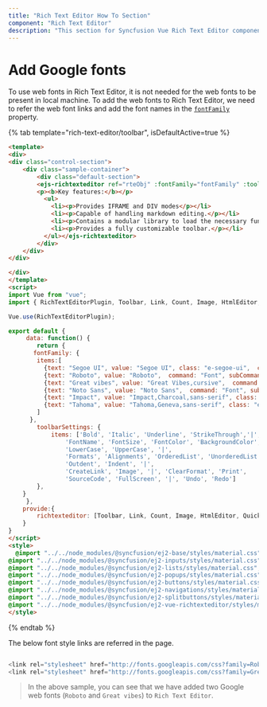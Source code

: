 ```yaml
---
title: "Rich Text Editor How To Section"
component: "Rich Text Editor"
description: "This section for Syncfusion Vue Rich Text Editor component explains the addition of Google web fonts to the `fontFamily`."
---
```


# Add Google fonts

To use web fonts in Rich Text Editor, it is not needed for the web fonts to be present in local machine. To add the web fonts to Rich Text Editor, we need to refer the web font links and add the font names in the [`fontFamily`](../../api/rich-text-editor/#fontfamily) property.

{% tab template="rich-text-editor/toolbar", isDefaultActive=true %}

```html
<template>
<div>
<div class="control-section">
    <div class="sample-container">
        <div class="default-section">
        <ejs-richtexteditor ref="rteObj" :fontFamily="fontFamily" :toolbarSettings="toolbarSettings" ><p>The Rich Text Editor component is WYSIWYG ("what you see is what you get") editor that provides the best user experience to create and update the content. Users can format their content using standard toolbar commands.</p>
        <p><b>Key features:</b></p>
          <ul>
            <li><p>Provides IFRAME and DIV modes</p></li>
            <li><p>Capable of handling markdown editing.</p></li>
            <li><p>Contains a modular library to load the necessary functionality on demand.</p></li>
            <li><p>Provides a fully customizable toolbar.</p></li>
          </ul></ejs-richtexteditor>
        </div>
    </div>
</div>

</div>
</template>
<script>
import Vue from "vue";
import { RichTextEditorPlugin, Toolbar, Link, Count, Image, HtmlEditor, QuickToolbar } from "@syncfusion/ej2-vue-richtexteditor";

Vue.use(RichTextEditorPlugin);

export default {
     data: function() {
        return {
       fontFamily: {
        items:[
          {text: "Segoe UI", value: "Segoe UI", class: "e-segoe-ui",  command: "Font", subCommand: "FontName"},
          {text: "Roboto", value: "Roboto",  command: "Font", subCommand: "FontName"}, // here font is added
          {text: "Great vibes", value: "Great Vibes,cursive",  command: "Font", subCommand: "FontName"}, // here font is added
          {text: "Noto Sans", value: "Noto Sans",  command: "Font", subCommand: "FontName"},
          {text: "Impact", value: "Impact,Charcoal,sans-serif", class: "e-impact", command: "Font", subCommand: "FontName"},
          {text: "Tahoma", value: "Tahoma,Geneva,sans-serif", class: "e-tahoma", command: "Font", subCommand: "FontName"},
        ]
      },
        toolbarSettings: {
            items: ['Bold', 'Italic', 'Underline', 'StrikeThrough','|',
                'FontName', 'FontSize', 'FontColor', 'BackgroundColor',
                'LowerCase', 'UpperCase', '|',
                'Formats', 'Alignments', 'OrderedList', 'UnorderedList',
                'Outdent', 'Indent', '|',
                'CreateLink', 'Image', '|', 'ClearFormat', 'Print',
                'SourceCode', 'FullScreen', '|', 'Undo', 'Redo']
        },
    }
     },
    provide:{
        richtexteditor: [Toolbar, Link, Count, Image, HtmlEditor, QuickToolbar]
    }
}
</script>
<style>
  @import "../../node_modules/@syncfusion/ej2-base/styles/material.css";
@import "../../node_modules/@syncfusion/ej2-inputs/styles/material.css";
@import "../../node_modules/@syncfusion/ej2-lists/styles/material.css";
@import "../../node_modules/@syncfusion/ej2-popups/styles/material.css";
@import "../../node_modules/@syncfusion/ej2-buttons/styles/material.css";
@import "../../node_modules/@syncfusion/ej2-navigations/styles/material.css";
@import "../../node_modules/@syncfusion/ej2-splitbuttons/styles/material.css";
@import "../../node_modules/@syncfusion/ej2-vue-richtexteditor/styles/material.css";
</style>

```

{% endtab %}

The below font style links are referred in the page.

```typescript

<link rel="stylesheet" href="http://fonts.googleapis.com/css?family=Roboto">
<link rel="stylesheet" href="http://fonts.googleapis.com/css?family=Great+Vibes">

```

> In the above sample, you can see that we have added two Google web fonts (`Roboto` and `Great vibes`) to `Rich Text Editor`.
